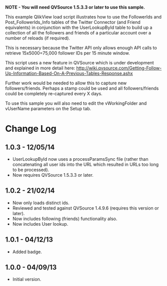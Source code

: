 **NOTE - You will need QVSource 1.5.3.3 or later to use this sample.**

This example QlikView load script illustrates how to use the FollowerIds and Post_FollowerIds_Info tables of the Twitter Connector (and Friend equivalents) in conjunction with the UserLookupById table to build up a collection of all the followers and friends of a particular account over a number of reloads (if required).

This is necessary because the Twitter API only allows enough API calls to retrieve 15x5000=75,000 follower IDs per 15 minute window.

This script uses a new feature in QVSource which is under development and explained in more detail here:
http://wiki.qvsource.com/Getting-Follow-Up-Information-Based-On-A-Previous-Tables-Response.ashx

Further work would be needed to allow this to capture new followers/friends. Perhaps a stamp could be used and all followers/friends could be completely re-captured every X days.

To use this sample you will also need to edit the vWorkingFolder and vUserName parameters on the Setup tab.

Change Log
==========
1.0.3 - 12/05/14
----------------
* UserLookupById now uses a processParamsSync file (rather than concatenating all user ids into the URL which resulted in URLs too long to be processed).
* Now requires QVSource 1.5.3.3 or later.

1.0.2 - 21/02/14
----------------
* Now only loads distinct ids.
* Reviewed and tested against QVSource 1.4.9.6 (requires this version or later).
* Now includes following (friends) functionality also.
* Now includes User lookup.

1.0.1 - 04/12/13
----------------
* Added badge.

1.0.0 - 04/09/13
----------------
* Initial version.
